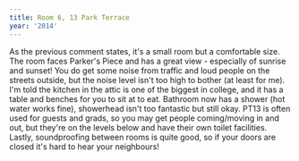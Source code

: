 ```yaml
---
title: Room 6, 13 Park Terrace
year: '2014'
---
```


As the previous comment states, it's a small room but a comfortable size. The room faces Parker's Piece and has a great view - especially of sunrise and sunset! You do get some noise from traffic and loud people on the streets outside, but the noise level isn't too high to bother (at least for me). I'm told the kitchen in the attic is one of the biggest in college, and it has a table and benches for you to sit at to eat. Bathroom now has a shower (hot water works fine), showerhead isn't too fantastic but still okay. PT13 is often used for guests and grads, so you may get people coming/moving in and out, but they're on the levels below and have their own toilet facilities. Lastly, soundproofing between rooms is quite good, so if your doors are closed it's hard to hear your neighbours!